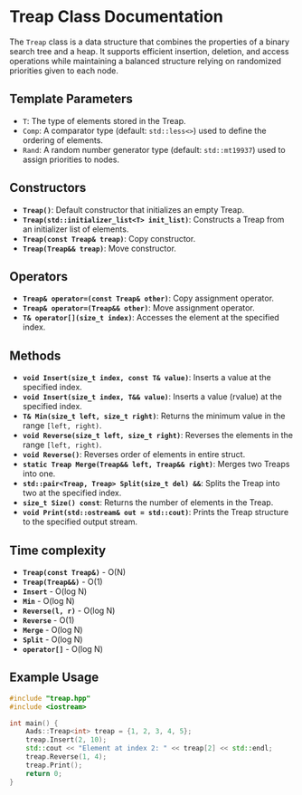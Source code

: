 # Treap Class Documentation

The `Treap` class is a data structure that combines the properties of a binary search tree and a heap. It supports efficient insertion, deletion, and access operations while maintaining a balanced structure relying on randomized priorities given to each node.

## Template Parameters
- `T`: The type of elements stored in the Treap.
- `Comp`: A comparator type (default: `std::less<>`) used to define the ordering of elements.
- `Rand`: A random number generator type (default: `std::mt19937`) used to assign priorities to nodes.

## Constructors
- **`Treap()`**: Default constructor that initializes an empty Treap.
- **`Treap(std::initializer_list<T> init_list)`**: Constructs a Treap from an initializer list of elements.
- **`Treap(const Treap& treap)`**: Copy constructor.
- **`Treap(Treap&& treap)`**: Move constructor.

## Operators
- **`Treap& operator=(const Treap& other)`**: Copy assignment operator.
- **`Treap& operator=(Treap&& other)`**: Move assignment operator.
- **`T& operator[](size_t index)`**: Accesses the element at the specified index.

## Methods
- **`void Insert(size_t index, const T& value)`**: Inserts a value at the specified index.
- **`void Insert(size_t index, T&& value)`**: Inserts a value (rvalue) at the specified index.
- **`T& Min(size_t left, size_t right)`**: Returns the minimum value in the range `[left, right)`.
- **`void Reverse(size_t left, size_t right)`**: Reverses the elements in the range `[left, right)`.
- **`void Reverse()`**: Reverses order of elements in entire struct.
- **`static Treap Merge(Treap&& left, Treap&& right)`**: Merges two Treaps into one.
- **`std::pair<Treap, Treap> Split(size_t del) &&`**: Splits the Treap into two at the specified index.
- **`size_t Size() const`**: Returns the number of elements in the Treap.
- **`void Print(std::ostream& out = std::cout)`**: Prints the Treap structure to the specified output stream.

## Time complexity

- **`Treap(const Treap&)`** - O(N)
- **`Treap(Treap&&)`** - O(1)
- **`Insert`** - O(log N)
- **`Min`** - O(log N)
- **`Reverse(l, r)`** - O(log N)
- **`Reverse`** - O(1)
- **`Merge`** - O(log N)
- **`Split`** - O(log N)
- **`operator[]`** - O(log N)

## Example Usage
```cpp
#include "treap.hpp"
#include <iostream>

int main() {
    Aads::Treap<int> treap = {1, 2, 3, 4, 5};
    treap.Insert(2, 10);
    std::cout << "Element at index 2: " << treap[2] << std::endl;
    treap.Reverse(1, 4);
    treap.Print();
    return 0;
}
```
